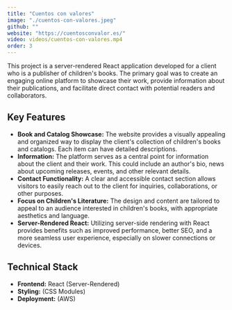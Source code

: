 ```yaml
---
title: "Cuentos con valores"
image: "./cuentos-con-valores.jpeg"
github: ""
website: "https://cuentosconvalor.es/"
video: videos/cuentos-con-valores.mp4
order: 3
---
```


This project is a server-rendered React application developed for a client who is a publisher of children's books. The primary goal was to create an engaging online platform to showcase their work, provide information about their publications, and facilitate direct contact with potential readers and collaborators.

## Key Features

- **Book and Catalog Showcase:** The website provides a visually appealing and organized way to display the client's collection of children's books and catalogs. Each item can have detailed descriptions.
- **Information:** The platform serves as a central point for information about the client and their work. This could include an author's bio, news about upcoming releases, events, and other relevant details.
- **Contact Functionality:** A clear and accessible contact section allows visitors to easily reach out to the client for inquiries, collaborations, or other purposes.
- **Focus on Children's Literature:** The design and content are tailored to appeal to an audience interested in children's books, with appropriate aesthetics and language.
- **Server-Rendered React:** Utilizing server-side rendering with React provides benefits such as improved performance, better SEO, and a more seamless user experience, especially on slower connections or devices.

## Technical Stack

- **Frontend:** React (Server-Rendered)
- **Styling:** (CSS Modules)
- **Deployment:** (AWS)
